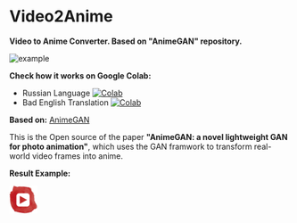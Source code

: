 # Video2Anime

**Video to Anime Converter. Based on "AnimeGAN" repository.**

![example](example.jpg)

**Check how it works on Google Colab:**
- Russian Language [![Colab](https://camo.githubusercontent.com/52feade06f2fecbf006889a904d221e6a730c194/68747470733a2f2f636f6c61622e72657365617263682e676f6f676c652e636f6d2f6173736574732f636f6c61622d62616467652e737667)](https://colab.research.google.com/github/tg-bomze/Video2Anime/blob/master/AnimeGan_Video_(Rus).ipynb)
- Bad English Translation [![Colab](https://camo.githubusercontent.com/52feade06f2fecbf006889a904d221e6a730c194/68747470733a2f2f636f6c61622e72657365617263682e676f6f676c652e636f6d2f6173736574732f636f6c61622d62616467652e737667)](https://colab.research.google.com/github/tg-bomze/Video2Anime/blob/master/AnimeGan_Video_(Eng).ipynb)

**Based on:** [AnimeGAN](https://github.com/TachibanaYoshino/AnimeGAN)

This is the Open source of the paper **"AnimeGAN: a novel lightweight GAN for photo animation"**, which uses the GAN framwork to transform real-world video frames into anime.

**Result Example:**

[![YouTube](youtube.png)](https://youtu.be/n-CDqlZ1AVo)
